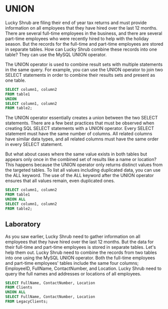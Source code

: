 # UNION

Lucky Shrub are filing their end of year tax returns and must provide information on all employees that they have hired over the last 12 months. There are several full-time employees in the business, and there are several part-time employees who were recently hired to help with the holiday season. But the records for the full-time and part-time employees are stored in separate tables. How can Lucky Shrub combine these records into one table? They can use the MySQL UNION operator.

The UNION operator is used to combine result sets with multiple statements in the same query. For example, you can use the UNION operator to join two SELECT statements in order to combine their results sets and present as one table.


```sql
SELECT column1, column2
FROM table1
UNION
SELECT column1, column2
FROM table2;

```

The UNION operator essentially creates a union between the two SELECT statements. There are a few best practices that must be observed when creating SQL SELECT statements with a UNION operator. Every SELECT statement must have the same number of columns. All related columns have similar data types, and all related columns must have the same order in every SELECT statement.

But what about cases where the same value exists in both tables but appears only once in the combined set of results like a name or location? This happens because the UNION operator only returns distinct values from the targeted tables. To list all values including duplicated data, you can use the ALL keyword. The use of the ALL keyword after the UNION operator ensures that all values remain, even duplicated ones.


```sql
SELECT column1, column2
FROM table1
UNION ALL
SELECT column1, column2
FROM table2;

```


## Laboratory

As you saw earlier, Lucky Shrub need to gather information on all employees that they have hired over the last 12 months. But the data for their full-time and part-time employees is stored in separate tables. Let's help them out. Lucky Shrub need to combine the records from two tables into one using the MySQL UNION operator. Both the full-time employees and part-time employees' tables include the same four columns; EmployeeID, FullName, ContactNumber, and Location. Lucky Shrub need to query the full names and addresses or locations of all employees.


```sql
SELECT FullName, ContactNumber, Location
FROM Clients
UNION ALL
SELECT FullName, ContactNumber, Location
FROM LegacyClients;

```
